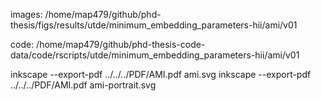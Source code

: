 

images: 
/home/map479/github/phd-thesis/figs/results/utde/minimum_embedding_parameters-hii/ami/v01 

code: 
/home/map479/github/phd-thesis-code-data/code/rscripts/utde/minimum_embedding_parameters-hii/ami/v01 


inkscape --export-pdf ../../../PDF/AMI.pdf ami.svg
inkscape --export-pdf ../../../PDF/AMI.pdf ami-portrait.svg


